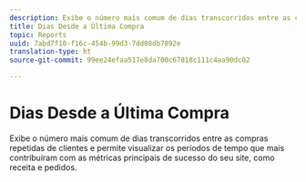 ```yaml
---
description: Exibe o número mais comum de dias transcorridos entre as compras repetidas de clientes e permite visualizar os períodos de tempo que mais contribuíram com as métricas principais de sucesso do seu site, como receita e pedidos.
title: Dias Desde a Última Compra
topic: Reports
uuid: 7abd7f10-f16c-454b-99d3-7dd08db7892e
translation-type: ht
source-git-commit: 99ee24efaa517e8da700c67818c111c4aa90dc02

---
```



# Dias Desde a Última Compra

Exibe o número mais comum de dias transcorridos entre as compras repetidas de clientes e permite visualizar os períodos de tempo que mais contribuíram com as métricas principais de sucesso do seu site, como receita e pedidos.

